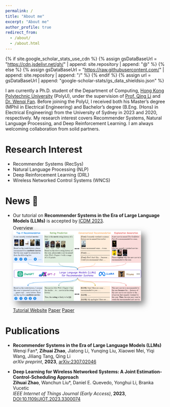 ```yaml
---
permalink: /
title: "About me"
excerpt: "About me"
author_profile: true
redirect_from: 
  - /about/
  - /about.html
---
```

{% if site.google_scholar_stats_use_cdn %}
{% assign gsDataBaseUrl = "https://cdn.jsdelivr.net/gh/" | append: site.repository | append: "@" %}
{% else %}
{% assign gsDataBaseUrl = "https://raw.githubusercontent.com/" | append: site.repository | append: "/" %}
{% endif %}
{% assign url = gsDataBaseUrl | append: "google-scholar-stats/gs_data_shieldsio.json" %}

I am currently a Ph.D. student of the Department of Computing, [Hong Kong Polytechnic University](https://www.polyu.edu.hk/) (PolyU), under the supervision of [Prof. Qing Li](https://www4.comp.polyu.edu.hk/~csqli/) and [Dr. Wenqi Fan](https://wenqifan03.github.io/). Before joining the PolyU, I received both his Master’s degree (MPhil in Electrical Engineering) and Bachelor’s degree (B.Eng. (Hons) in Electrical Engineering) from the University of Sydney in 2023 and 2020, respectively. My research interest covers Recommender Systems, Natural Language Processing, and Deep Reinforcement Learning. I am always welcoming collaboration from solid partners.

Research Interest 
======
+ Recommender Systems (RecSys)
+ Natural Language Processing (NLP)
+ Deep Reinforcement Learning (DRL)
+ Wireless Networked Control Systems (WNCS) 

News 📣
======
+ Our tutorial on **Recommender Systems in the Era of Large Language Models (LLMs)** is accepted by [ICDM 2023](https://www.cloud-conf.net/icdm2023/).
  <div class='paper-box-image' style='-webkit-filter: drop-shadow(10px 10px 10px rgba(0,0,0,.5)); filter: drop-shadow(10px 10px 10px rgba(0,0,0,.5)); margin-top: 5px;'><div><div class="badge">Overview</div><img src='/images/LLMs_tasks.png' alt="sym" width="400"></div></div>
  <br> <a href="https://advanced-recommender-systems.github.io/llms_rec_tutorial/" class="button">Tutorial Website</a> <a href="/files/LLM4Rec.pdf" class="button">Paper</a> <a href="https://advanced-recommender-systems.github.io/llms_rec_tutorial/" class="button">Paper</a>
   
Publications
======
+ **Recommender Systems in the Era of Large Language Models (LLMs)**
  <br> Wenqi Fan\*, **Zihuai Zhao**, Jiatong Li, Yunqing Liu, Xiaowei Mei, Yiqi Wang, Jiliang Tang, Qing Li
  <br> _arXiv preprint_, **2023**, [arXiv:2307.02046](https://arxiv.org/abs/2307.02046)

+ **Deep Learning for Wireless Networked Systems: A Joint Estimation-Control-Scheduling Approach**
  <br> **Zihuai Zhao**, Wanchun Liu\*, Daniel E. Quevedo, Yonghui Li, Branka Vucetic
  <br> _IEEE Internet of Things Journal (Early Access)_, **2023**, [DOI:10.1109/JIOT.2023.3300074](https://ieeexplore.ieee.org/document/10197647)
